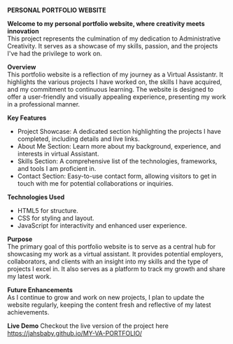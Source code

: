 **PERSONAL PORTFOLIO WEBSITE**

**Welcome to my personal portfolio website, where creativity meets innovation**   
This project represents the culmination of my dedication to Administrative Creativity. It serves as a showcase of my skills, passion, and the projects I've had the privilege to work on.

**Overview**       
This portfolio website is a reflection of my journey as a Virtual Assistantr. It highlights the various projects I have worked on, the skills I have acquired, and my commitment to continuous learning. The website is designed to offer a user-friendly and visually appealing experience, presenting my work in a professional manner.

**Key Features**
- Project Showcase: A dedicated section highlighting the projects I have completed, including details and live links.
- About Me Section: Learn more about my background, experience, and interests in virtual Assistant.
- Skills Section: A comprehensive list of the technologies, frameworks, and tools I am proficient in.
- Contact Section: Easy-to-use contact form, allowing visitors to get in touch with me for potential collaborations or inquiries.
  
**Technologies Used**
- HTML5 for structure.
- CSS for styling and layout.
- JavaScript for interactivity and enhanced user experience.
  
**Purpose**    
The primary goal of this portfolio website is to serve as a central hub for showcasing my work as a virtual assistant. It provides potential employers, collaborators, and clients with an insight into my skills and the type of projects I excel in. It also serves as a platform to track my growth and share my latest work.

**Future Enhancements**     
As I continue to grow and work on new projects, I plan to update the website regularly, keeping the content fresh and reflective of my latest achievements.

**Live Demo**
Checkout the live version of the project here https://jahsbaby.github.io/MY-VA-PORTFOLIO/
